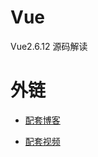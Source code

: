 # Vue

Vue2.6.12 源码解读

# 外链

* [配套博客](https://juejin.cn/user/1028798616461326)

* [配套视频](https://space.bilibili.com/359669053/channel/detail?cid=178493&ctype=0)